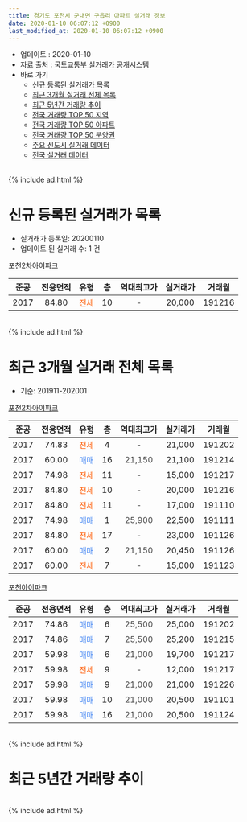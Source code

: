 ```yaml
---
title: 경기도 포천시 군내면 구읍리 아파트 실거래 정보
date: 2020-01-10 06:07:12 +0900
last_modified_at: 2020-01-10 06:07:12 +0900
---
```


* 업데이트 : 2020-01-10
* 자료 출처 : [국토교통부 실거래가 공개시스템](http://rt.molit.go.kr)
* 바로 가기
    * [신규 등록된 실거래가 목록](#신규-등록된-실거래가-목록)
    * [최근 3개월 실거래 전체 목록](#최근-3개월-실거래-전체-목록)
    * [최근 5년간 거래량 추이](#최근-5년간-거래량-추이)
    * [전국 거래량 TOP 50 지역](https://inasie.github.io/apt-trade-info/최근-3개월-전국에서-가장-거래가-많이-발생한-지역)
    * [전국 거래량 TOP 50 아파트](https://inasie.github.io/apt-trade-info/최근-3개월-전국에서-가장-거래가-많이-발생한-아파트)
    * [전국 거래량 TOP 50 분양권](https://inasie.github.io/apt-trade-info/최근-3개월-전국에서-가장-거래가-많이-발생한-분양권)
    * [주요 신도시 실거래 데이터](https://inasie.github.io/apt-trade-info/주요-신도시)
    * [전국 실거래 데이터](https://inasie.github.io/apt-trade-info/전국)
<br>
{% include ad.html %}
<br>

# 신규 등록된 실거래가 목록
* 실거래가 등록일: 20200110
* 업데이트 된 실거래 수: 1 건


[포천2차아이파크](https://search.naver.com/search.naver?query=%EA%B2%BD%EA%B8%B0%EB%8F%84+%ED%8F%AC%EC%B2%9C%EC%8B%9C+%EA%B5%B0%EB%82%B4%EB%A9%B4+%EA%B5%AC%EC%9D%8D%EB%A6%AC+%ED%8F%AC%EC%B2%9C2%EC%B0%A8%EC%95%84%EC%9D%B4%ED%8C%8C%ED%81%AC)

|준공|전용면적|유형|층|역대최고가|실거래가|거래월|
|:---:|:---:|:---:|:---:|:---:|:---:|:---:|
|2017|84.80|<span style="color:#ff5a00">전세</span>|10|<span style="color:#444444">-</span>|20,000|191216|


<br>
{% include ad.html %}
<br>

# 최근 3개월 실거래 전체 목록
* 기준: 201911-202001


[포천2차아이파크](https://search.naver.com/search.naver?query=%EA%B2%BD%EA%B8%B0%EB%8F%84+%ED%8F%AC%EC%B2%9C%EC%8B%9C+%EA%B5%B0%EB%82%B4%EB%A9%B4+%EA%B5%AC%EC%9D%8D%EB%A6%AC+%ED%8F%AC%EC%B2%9C2%EC%B0%A8%EC%95%84%EC%9D%B4%ED%8C%8C%ED%81%AC)

|준공|전용면적|유형|층|역대최고가|실거래가|거래월|
|:---:|:---:|:---:|:---:|:---:|:---:|:---:|
|2017|74.83|<span style="color:#ff5a00">전세</span>|4|<span style="color:#444444">-</span>|21,000|191202|
|2017|60.00|<span style="color:#4285f3">매매</span>|16|<span style="color:#444444">21,150</span>|21,100|191214|
|2017|74.98|<span style="color:#ff5a00">전세</span>|11|<span style="color:#444444">-</span>|15,000|191217|
|2017|84.80|<span style="color:#ff5a00">전세</span>|10|<span style="color:#444444">-</span>|20,000|191216|
|2017|84.80|<span style="color:#ff5a00">전세</span>|11|<span style="color:#444444">-</span>|17,000|191110|
|2017|74.98|<span style="color:#4285f3">매매</span>|1|<span style="color:#444444">25,900</span>|22,500|191111|
|2017|84.80|<span style="color:#ff5a00">전세</span>|17|<span style="color:#444444">-</span>|23,000|191126|
|2017|60.00|<span style="color:#4285f3">매매</span>|2|<span style="color:#444444">21,150</span>|20,450|191126|
|2017|60.00|<span style="color:#ff5a00">전세</span>|7|<span style="color:#444444">-</span>|15,000|191123|

[포천아이파크](https://search.naver.com/search.naver?query=%EA%B2%BD%EA%B8%B0%EB%8F%84+%ED%8F%AC%EC%B2%9C%EC%8B%9C+%EA%B5%B0%EB%82%B4%EB%A9%B4+%EA%B5%AC%EC%9D%8D%EB%A6%AC+%ED%8F%AC%EC%B2%9C%EC%95%84%EC%9D%B4%ED%8C%8C%ED%81%AC)

|준공|전용면적|유형|층|역대최고가|실거래가|거래월|
|:---:|:---:|:---:|:---:|:---:|:---:|:---:|
|2017|74.86|<span style="color:#4285f3">매매</span>|6|<span style="color:#444444">25,500</span>|25,000|191202|
|2017|74.86|<span style="color:#4285f3">매매</span>|7|<span style="color:#444444">25,500</span>|25,200|191215|
|2017|59.98|<span style="color:#4285f3">매매</span>|6|<span style="color:#444444">21,000</span>|19,700|191217|
|2017|59.98|<span style="color:#ff5a00">전세</span>|9|<span style="color:#444444">-</span>|12,000|191217|
|2017|59.98|<span style="color:#4285f3">매매</span>|9|<span style="color:#444444">21,000</span>|21,000|191226|
|2017|59.98|<span style="color:#4285f3">매매</span>|10|<span style="color:#444444">21,000</span>|20,500|191101|
|2017|59.98|<span style="color:#4285f3">매매</span>|16|<span style="color:#444444">21,000</span>|20,500|191124|


<br>
{% include ad.html %}
<br>

# 최근 5년간 거래량 추이


<div style="width:100%;">
    <canvas id="deal_progress" height="200"></canvas>
</div>

<script>
new Chart(document.getElementById("deal_progress"), {
    type: 'line',
    data: {
        labels: ['201501','201502','201503','201504','201505','201506','201507','201508','201509','201510','201511','201512','201601','201602','201603','201604','201605','201606','201607','201608','201609','201610','201611','201612','201701','201702','201703','201704','201705','201706','201707','201708','201709','201710','201711','201712','201801','201802','201803','201804','201805','201806','201807','201808','201809','201810','201811','201812','201901','201902','201903','201904','201905','201906','201907','201908','201909','201910','201911','201912','202001'],
        datasets: [{
            label: '매매',
            pointRadius: 1,
            data: [0, 0, 0, 0, 0, 0, 0, 0, 0, 0, 0, 0, 0, 0, 0, 0, 0, 0, 0, 0, 0, 0, 0, 0, 0, 0, 0, 0, 0, 0, 0, 0, 0, 0, 0, 1, 20, 5, 12, 3, 3, 2, 3, 5, 1, 5, 0, 2, 7, 1, 5, 6, 1, 3, 1, 5, 3, 4, 4, 5, 0],
            borderColor: "rgba(255, 201, 14, 1)",
            backgroundColor: "rgba(255, 201, 14, 0.5)",
            fill: false,
            lineTension: 0
        },{
            label: '전월세',
            pointRadius: 1,
            data: [0, 0, 0, 0, 0, 0, 0, 0, 0, 0, 0, 0, 0, 0, 0, 0, 0, 0, 0, 0, 0, 0, 0, 0, 0, 0, 0, 0, 1, 0, 3, 5, 13, 11, 12, 9, 21, 12, 6, 6, 5, 1, 2, 1, 1, 4, 1, 4, 1, 5, 2, 1, 3, 2, 3, 6, 1, 5, 3, 4, 0],
            borderColor: "rgba(0, 141, 185, 1)",
            backgroundColor: "rgba(0, 141, 185, 0.5)",
            fill: false,
            lineTension: 0
        }
        ]
    },
    options: {
        responsive: true,
        title: {
            display: false
        },
        tooltips: {
            mode: 'index',
            intersect: false
        },
        hover: {
            mode: 'nearest',
            intersect: true
        },
        scales: {
            xAxes: [{
                display: true,
                scaleLabel: {
                    display: true,
                    labelString: '년/월'
                }
            }],
            yAxes: [{
                display: true,
                ticks: {
                    suggestedMin: 0,
                },
                scaleLabel: {
                    display: true,
                    labelString: '실거래 수'
                }
            }]
        }
    }
});

</script>


<br>
{% include ad.html %}
<br>

